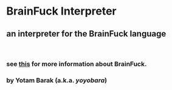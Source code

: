 # BrainFuck Interpreter

## an interpreter for the BrainFuck language
</br>

### see [this](https://en.wikipedia.org/wiki/Brainfuck) for more information about BrainFuck.

### by Yotam Barak (a.k.a. *yoyobara*)

